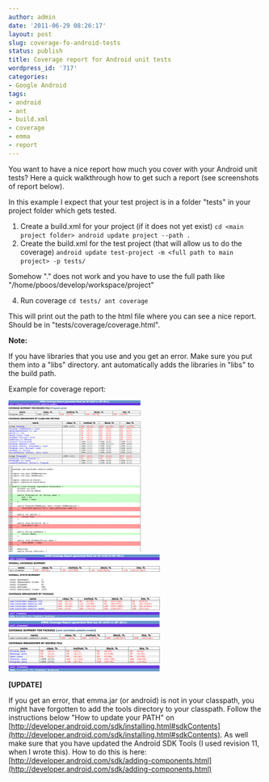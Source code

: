 ```yaml
---
author: admin
date: '2011-06-29 08:26:17'
layout: post
slug: coverage-fo-android-tests
status: publish
title: Coverage report for Android unit tests
wordpress_id: '717'
categories:
- Google Android
tags:
- android
- ant
- build.xml
- coverage
- emma
- report
---
```


You want to have a nice report how much you cover with your Android unit
tests? Here a quick walkthrough how to get such a report (see screenshots of
report below).

In this example I expect that your test project is in a folder "tests" in your
project folder which gets tested.

1. Create a build.xml for your project (if it does not yet exist) `cd <main project folder> android update project --path .`
2. Create the build.xml for the test project (that will allow us to do the coverage) `android update test-project -m <full path to main project> -p tests/ `
 
Somehow "." does not work and you have to use the full path like "/home/pboos/develop/workspace/project"

4. Run coverage
    `cd tests/ ant coverage `

This will print out the path to the html file where you can see a nice report. Should be in "tests/coverage/coverage.html".

**Note:**

If you have libraries that you use and you get an error. Make sure you put them into a "libs" directory. ant automatically adds the libraries in "libs" to the build path.

Example for coverage report:

![](/images/posts/2011-06-29-coverage-fo-android-tests/source_file.png)
![](/images/posts/2011-06-29-coverage-fo-android-tests/overall.png)
![](/images/posts/2011-06-29-coverage-fo-android-tests/package.png)

**[UPDATE]**

If you get an error, that emma.jar (or android) is not in your classpath, you might have forgotten to add the tools directory to your classpath. Follow the instructions below "How to update your PATH" on [http://developer.android.com/sdk/installing.html#sdkContents](http://developer.android.com/sdk/installing.html#sdkContents). As well make sure that you have updated the Android SDK Tools (I used revision 11, when I wrote this). How to do this is here: [http://developer.android.com/sdk/adding-components.html](http://developer.android.com/sdk/adding-components.html)

